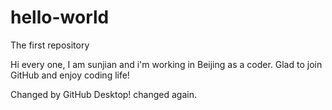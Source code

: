 # hello-world
The first repository

Hi every one, I am sunjian and i'm working in Beijing as a coder.
Glad to join GitHub and enjoy coding life!

Changed by GitHub Desktop!
changed again.
